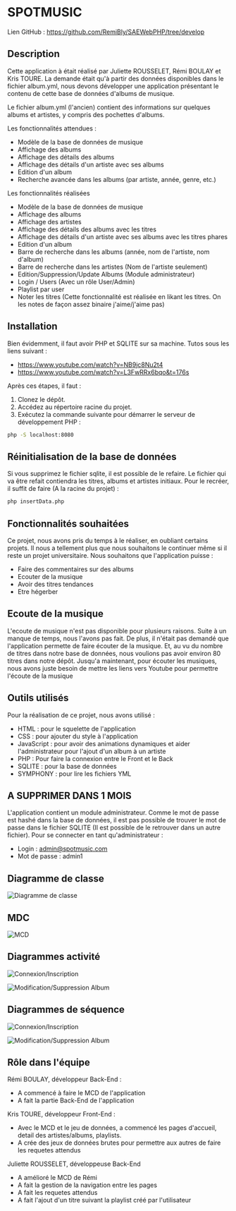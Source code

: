 # SPOTMUSIC

Lien GitHub : https://github.com/RemiBly/SAEWebPHP/tree/develop

## Description
Cette application à était réalisé par Juliette ROUSSELET, Rémi BOULAY et Kris TOURE. La demande était qu'à partir des données disponibles dans le fichier album.yml, nous devons développer une application présentant le contenu de cette base de données d'albums de musique.

Le fichier album.yml (l'ancien) contient des informations sur quelques albums et artistes, y compris des pochettes d'albums.

Les fonctionnalités attendues :

- Modèle de la base de données de musique
- Affichage des albums
- Affichage des détails des albums
- Affichage des détails d'un artiste avec ses albums
- Edition d'un album
- Recherche avancée dans les albums (par artiste, année, genre, etc.)


Les fonctionnalités réalisées

- Modèle de la base de données de musique
- Affichage des albums
- Affichage des artistes
- Affichage des détails des albums avec les titres
- Affichage des détails d'un artiste avec ses albums avec les titres phares
- Edition d'un album
- Barre de recherche dans les albums (année, nom de l'artiste, nom d'album)
- Barre de recherche dans les artistes (Nom de l'artiste seulement)
- Edition/Suppression/Update Albums (Module administrateur)
- Login / Users (Avec un rôle User/Admin)
- Playlist par user
- Noter les titres (Cette fonctionnalité est réalisée en likant les titres. On les notes de façon assez binaire j'aime/j'aime pas)

## Installation
Bien évidemment, il faut avoir PHP et SQLITE sur sa machine. Tutos sous les liens suivant : 
* https://www.youtube.com/watch?v=NB9jc8Nu2t4 
* https://www.youtube.com/watch?v=L3FwRRx6bqo&t=176s

Après ces étapes, il faut :
1. Clonez le dépôt.
2. Accédez au répertoire racine du projet.
3. Exécutez la commande suivante pour démarrer le serveur de développement PHP :

```bash
php -S localhost:8080
```

## Réinitialisation de la base de données
Si vous supprimez le fichier sqlite, il est possible de le refaire. Le fichier qui va être refait contiendra les titres, albums et artistes initiaux. Pour le recréer, il suffit de faire (A la racine du projet) : 

```bash
php insertData.php
```

## Fonctionnalités souhaitées
Ce projet, nous avons pris du temps à le réaliser, en oubliant certains projets. Il nous a tellement plus que nous souhaitons le continuer même si il reste un projet universitaire. Nous souhaitons que l'application puisse : 

- Faire des commentaires sur des albums
- Ecouter de la musique
- Avoir des titres tendances
- Etre hégerber

## Ecoute de la musique
L'ecoute de musique n'est pas disponible pour plusieurs raisons. Suite à un manque de temps, nous l'avons pas fait. De plus, il n'était pas demandé que l'application permette de faire écouter de la musique. Et, au vu du nombre de titres dans notre base de données, nous voulions pas avoir environ 80 titres dans notre dépôt. Jusqu'a maintenant, pour écouter les musiques, nous avons juste besoin de mettre les liens vers Youtube pour permettre l'écoute de la musique

## Outils utilisés
Pour la réalisation de ce projet, nous avons utilisé :
- HTML : pour le squelette de l'application
- CSS : pour ajouter du style à l'application
- JavaScript : pour avoir des animations dynamiques et aider l'administrateur pour l'ajout d'un album à un artiste
- PHP : Pour faire la connexion entre le Front et le Back
- SQLITE : pour la base de données
- SYMPHONY : pour lire les fichiers YML

## A SUPPRIMER DANS 1 MOIS
L'application contient un module administrateur. Comme le mot de passe est hashé dans la base de données, il est pas possible de trouver le mot de passe dans le fichier SQLITE (Il est possible de le retrouver dans un autre fichier). Pour se connecter en tant qu'administrateur : 

- Login : admin@spotmusic.com
- Mot de passe : admin1

## Diagramme de classe

![Diagramme de classe](./imagesREADME/diagrammeDeClasse.png)

## MDC

![MCD](./imagesREADME/MCD.png)

## Diagrammes activité

![Connexion/Inscription](./imagesREADME/activitéConnectionInscription.png)

![Modification/Suppression Album](./imagesREADME/activitéModificationSuppressionAlbum.png)

## Diagrammes de séquence 

![Connexion/Inscription](./imagesREADME/sequenceConnection.png)

![Modification/Suppression Album](./imagesREADME/sequenceModificationSuppressionAlbum.png)

## Rôle dans l'équipe

Rémi BOULAY, développeur Back-End : 
- A commencé à faire le MCD de l'application
- A fait la partie Back-End de l'application

Kris TOURE, développeur Front-End :
- Avec le MCD et le jeu de données, a commencé les pages d'accueil, detail des artistes/albums, playlists. 
- A crée des jeux de données brutes pour permettre aux autres de faire les requetes attendus

Juliette ROUSSELET, développeuse Back-End
- A amélioré le MCD de Rémi
- A fait la gestion de la navigation entre les pages
- A fait les requetes attendus
- A fait l'ajout d'un titre suivant la playlist créé par l'utilisateur